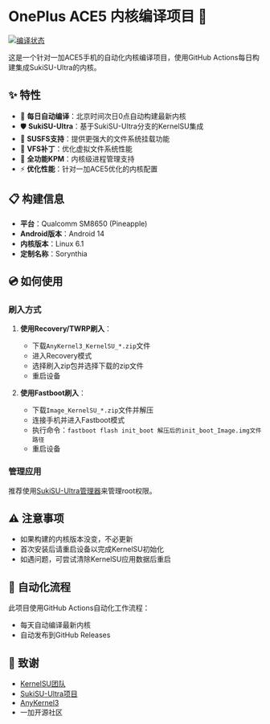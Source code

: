 # OnePlus ACE5 内核编译项目 🚀

[![编译状态](https://github.com/Sorynthia/OnePlus_ACE5_Kernel_Compilation/actions/workflows/Build-SukiSU.yml/badge.svg)](https://github.com/Sorynthia/OnePlus_ACE5_Kernel_Compilation/actions/workflows/Build-SukiSU.yml)

这是一个针对一加ACE5手机的自动化内核编译项目，使用GitHub Actions每日构建集成SukiSU-Ultra的内核。

## ✨ 特性

- 🔄 **每日自动编译**：北京时间次日0点自动构建最新内核
- 🛡️ **SukiSU-Ultra**：基于SukiSU-Ultra分支的KernelSU集成
- 📁 **SUSFS支持**：提供更强大的文件系统挂载功能
- 🔧 **VFS补丁**：优化虚拟文件系统性能
- 📱 **全功能KPM**：内核级进程管理支持
- ⚡ **优化性能**：针对一加ACE5优化的内核配置

## 📋 构建信息

- **平台**：Qualcomm SM8650 (Pineapple)
- **Android版本**：Android 14
- **内核版本**：Linux 6.1
- **定制名称**：Sorynthia

## 💿 如何使用

### 刷入方式

1. **使用Recovery/TWRP刷入**：
   - 下载`AnyKernel3_KernelSU_*.zip`文件
   - 进入Recovery模式
   - 选择刷入zip包并选择下载的zip文件
   - 重启设备

2. **使用Fastboot刷入**：
   - 下载`Image_KernelSU_*.zip`文件并解压
   - 连接手机并进入Fastboot模式
   - 执行命令：`fastboot flash init_boot 解压后的init_boot_Image.img文件路径`
   - 重启设备

### 管理应用

推荐使用[SukiSU-Ultra管理器](https://github.com/ShirkNeko/SukiSU-Ultra/releases)来管理root权限。

## ⚠️ 注意事项

- 如果构建的内核版本没变，不必更新
- 首次安装后请重启设备以完成KernelSU初始化
- 如遇问题，可尝试清除KernelSU应用数据后重启

## 🔄 自动化流程

此项目使用GitHub Actions自动化工作流程：
- 每天自动编译最新内核
- 自动发布到GitHub Releases

## 🙏 致谢

- [KernelSU团队](https://github.com/tiann/KernelSU)
- [SukiSU-Ultra项目](https://github.com/ShirkNeko/SukiSU-Ultra)
- [AnyKernel3](https://github.com/osm0sis/AnyKernel3)
- 一加开源社区
